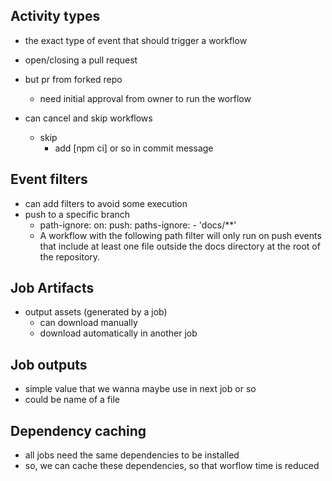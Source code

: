 
## Activity types 

- the exact type of event that should trigger a workflow 
- open/closing a pull request 
- but pr from forked repo
  - need initial approval from owner to run the worflow 

- can cancel and skip workflows 
  - skip
    - add [npm ci] or so in commit message

## Event filters 

- can add filters to avoid some execution 
- push to a specific branch 
  - path-ignore:
    on:
        push:
            paths-ignore:
                - 'docs/**'
  - A workflow with the following path filter 
  will only run on push events that 
  include at least one file outside the docs 
  directory at the root of the repository.


## Job Artifacts 

- output assets (generated by a job)
  - can download manually 
  - download automatically in another job 

## Job outputs 

- simple value that we wanna maybe use in next job or so 
- could be name of a file 


## Dependency caching 

- all jobs need the same dependencies to be installed 
- so, we can cache these dependencies, so that worflow time is reduced 